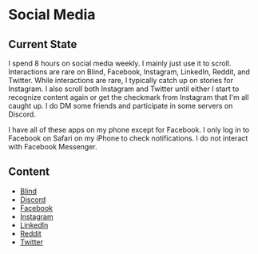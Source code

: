 # Social Media

## Current State

I spend 8 hours on social media weekly. I mainly just use it to scroll. Interactions are rare on Blind, Facebook, Instagram, LinkedIn, Reddit, and Twitter. While interactions are rare, I typically catch up on stories for Instagram. I also scroll both Instagram and Twitter until either I start to recognize content again or get the checkmark from Instagram that I'm all caught up. I do DM some friends and participate in some servers on Discord.

I have all of these apps on my phone except for Facebook. I only log in to Facebook on Safari on my iPhone to check notifications. I do not interact with Facebook Messenger.

## Content

- [Blind](./blind.md)
- [Discord](./discord.md)
- [Facebook](./facebook.md)
- [Instagram](./instagram.md)
- [LinkedIn](./linkedin.md)
- [Reddit](./reddit.md)
- [Twitter](./twitter.md)
